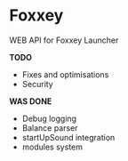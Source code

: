 # Foxxey
WEB API for Foxxey Launcher

__TODO__
 - Fixes and optimisations
 - Security

__WAS DONE__
 - Debug logging
 - Balance parser
 - startUpSound integration
 - modules system
